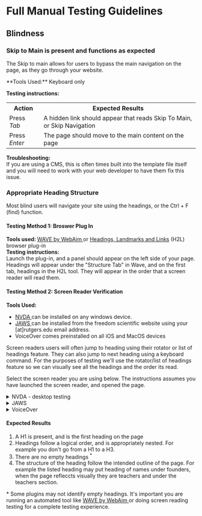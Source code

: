 # Full Manual Testing Guidelines

## Blindness
### Skip to Main is present and functions as expected
<p> The Skip to main allows for users to bypass the main navigation on the page, as they go through your website. </p>
**Tools Used:** Keyboard only <br>

**Testing instructions:** <br>
<table>
  <tr>
    <th> Action </th>
    <th> Expected Results </th>
  </tr>
  <tr>
    <td> Press <em>Tab</em> </td>
    <td> A hidden link should appear that reads Skip To Main, or Skip Navigation </td>
  </tr>
  <tr>
    <td> Press <em>Enter</em> </td>
    <td> The page should move to the main content on the page </td>
  </tr>
</table>

**Troubleshooting:** <br>
If you are using a CMS, this is often times built into the template file itself and you will need to work with your web developer to have them fix this issue.

### Appropriate Heading Structure
<p> Most blind users will navigate your site using the headings, or the Ctrl + F (find) function. </p>

#### Testing Method 1: Broswer Plug In 

<p>
<b> Tools used: </b><a href="https://wave.webaim.org/"> WAVE by WebAim </a> or <a href="https://opena11y.github.io/h2l-side-panel/"> Headings, Landmarks and Links</a> (H2L) browser plug-in <br>
<b> Testing instructions: </b> <br>
Launch the plug-in, and a panel should appear on the left side of your page. Headings will appear under the "Structure Tab" in Wave, and on the first tab, headings in the H2L tool. They will appear in the order that a screen reader will read them.
</p>

#### Testing Method 2: Screen Reader Verification
<b> Tools Used: </b> 
<ul>
  <li> <a href="https://www.nvaccess.org/download/"> NVDA </a> can be installed on any windows device.  </li>
  <li> <a href="https://portal.freedomscientific.com/SponsoredSoftware"> JAWS </a> can be installed from the freedom scientific website using your [at]rutgers.edu email address. </li>
  <li> VoiceOver comes preinstalled on all iOS and MacOS devices </li>
</ul>
Screen readers users will often jump to heading using their rotator or list of headings feature. They can also jump to next heading using a keyboard command. For the purposes of testing we'll use the rotator/list of headings feature so we can visually see all the headings and the order its read.

Select the screen reader you are using below. The instructions assumes you have launched the screen reader, and opened the page.
<details>
  <summary> NVDA - desktop testing </summary>
  <p> For optimaal results please conduct all test in Chrome <br>
    <table> 
      <tr>
        <th> Action </th>
        <th> Expected Results </th>
      </tr>
      <tr>
        <td> Caps Lock + F7  <br> 
            Insert + F7 </td> 
        <td> Opens a navigation window <sup> 1 </sup> </td>
      </tr>
    </table>
  <hr>
  Foot notes: <br>
  <ol>
    <li> When NVDA opens, it'll ask for your identifier key. By default Caps Lock will be checked. This option can be changed. If the menu does not open, try Insert + F7 instead. Additionally, if you hear "This feature is only available in a web document, like a page on the internet", then the page has not loaded fully. Try refreshing the page, and waiting a few minutes. </li>
  </ol>
  
  </p>
</details>

<details>
  <summary> JAWS </summary>
</details>

<details>
  <summary> VoiceOver </summary>
</details>




#### Expected Results
  <ol> 
    <li> A H1 is present, and is the first heading on the page </li>
    <li> Headings follow a logical order, and is appropriately nested. For example you don't go from a H1 to a H3. </li>
    <li> There are no empty headings <sup>*</sup> </li>
    <li> The structure of the heading follow the intended outline of the page. For example the listed heading may put heading of names under founders, when the page refleccts visually they are teachers and under the teachers section. </li>
  </ol>
  &ast; Some plugins may not identify empty headings. It's important you are running an automated tool like <a href="https://wave.webaim.org/"> WAVE by WebAim </a> or doing screen reading testing for a complete testing experience. 
</p>
